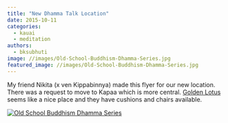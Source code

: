 ```yaml
---
title: "New Dhamma Talk Location"
date: 2015-10-11
categories: 
  - kauai
  - meditation
authors: 
  - bksubhuti
image: //images/Old-School-Buddhism-Dhamma-Series.jpg
featured_image: //images/Old-School-Buddhism-Dhamma-Series.jpg
---
```


My friend Nikita (x ven Kippabinnya) made this flyer for our new location. There was a request to move to Kapaa which is more central. [Golden Lotus](http://www.goldenlotuskauai.org) seems like a nice place and they have cushions and chairs available.

[![Old School Buddhism Dhamma Series](assets/images/Old-School-Buddhism-Dhamma-Series.jpg)](https://subhuti.withmetta.net/wp-content/uploads/2015/10/Old-School-Buddhism-Dhamma-Series.jpg)